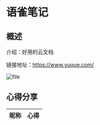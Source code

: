 # 语雀笔记

## 概述

介绍：好用的云文档

链接地址：https://www.yuque.com/

![file](https://vip.123pan.cn/1831704795/public/%E6%88%91%E7%9A%84%E5%B7%A5%E5%85%B7%E7%AE%B1-202404-00/images/%E8%AF%AD%E9%9B%80/0.png)

## 心得分享

| 昵称 | 心得 |
| :---: | :--- |